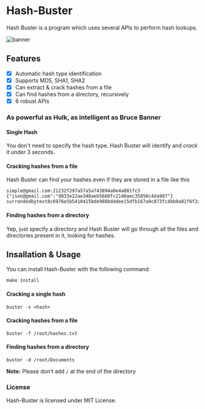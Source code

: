 # Hash-Buster
Hash Buster is a program which uses several APIs to perform hash lookups.

![banner](https://image.ibb.co/nGNvso/Screenshot_from_2018_06_04_20_18_00.png)

## Features
- [x] Automatic hash type identification
- [x] Supports MD5, SHA1, SHA2
- [x] Can extract & crack hashes from a file
- [x] Can find hashes from a directory, recursively
- [x] 6 robust APIs

### As powerful as Hulk, as intelligent as Bruce Banner
#### Single Hash
You don't need to specify the hash type. Hash Buster will identify and *crack* it under 3 seconds.
#### Cracking hashes from a file
Hash Buster can find your hashes even if they are stored in a file like this
```
simple@gmail.com:21232f297a57a5a743894a0e4a801fc3
{"json@gmail.com":"d033e22ae348aeb5660fc2140aec35850c4da997"}
surrondedbytext8c6976e5b5410415bde908bd4dee15dfb167a9c873fc4bb8a81f6f2ab448a918surrondedbytext
```
#### Finding hashes from a directory
Yep, just specify a directory and Hash Buster will go through all the files and directories present in it, looking for hashes.

## Insallation & Usage
You can install Hash-Buster with the following command:

`make install`
#### Cracking a single hash
`buster -s <hash>`
#### Cracking hashes from a file
`buster -f /root/hashes.txt`
#### Finding hashes from a directory
`buster -d /root/Documents`

**Note:** Please don't add `/` at the end of the directory

### License
Hash-Buster is licensed under MIT License.
